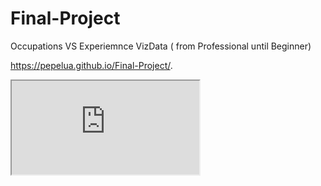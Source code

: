 # Final-Project
Occupations VS Experiemnce VizData ( from Professional until Beginner)

https://pepelua.github.io/Final-Project/.

<iframe src="https://docs.google.com/spreadsheets/d/1T2RpciRWQRaFbE3JetHuLauj0ctsoetoyRPbvAeuG0s/pubhtml?widget=true&amp;headers=false"></iframe>
